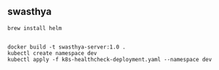 swasthya
--------

```
brew install helm


docker build -t swasthya-server:1.0 .
kubectl create namespace dev
kubectl apply -f k8s-healthcheck-deployment.yaml --namespace dev
```
